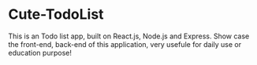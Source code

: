 # Cute-TodoList
This is an Todo list app, built on React.js, Node.js and Express. Show case the front-end, back-end of this application, very usefule for daily use or education purpose!
